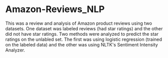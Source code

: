 # Amazon-Reviews_NLP
This was a review and analysis of Amazon product reviews using two datasets. One dataset was labeled reviews (had star ratings) and the other did not have star ratings. Two methods were analyzed to predict the star ratings on the unlabled set. The first was using logistic regression (trained on the labeled data) and the other was using NLTK's Sentiment Intensity Analyzer.
